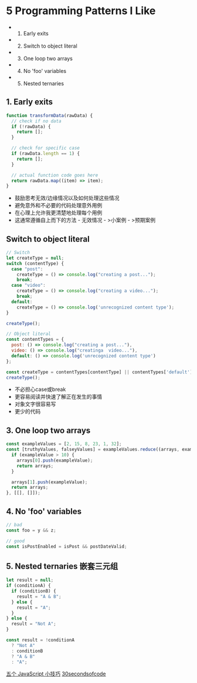 # 5 Programming Patterns I Like

- 1. Early exits
- 2. Switch to object literal
- 3. One loop two arrays
- 4. No 'foo' variables
- 5. Nested ternaries


## 1. Early exits
```js
function transformData(rawData) {
  // check if no data
  if (!rawData) {
    return [];
  }

  // check for specific case
  if (rawData.length == 1) {
    return [];
  }

  // actual function code goes here
  return rawData.map((item) => item);
}
```
- 鼓励思考无效/边缘情况以及如何处理这些情况
- 避免意外和不必要的代码处理意外用例
- 在心理上允许我更清楚地处理每个用例
- 这通常遵循自上而下的方法 - 无效情况 - >小案例 - >预期案例

## Switch to object literal
```js
// Switch
let createType = null;
switch (contentType) {
  case "post":
    createType = () => console.log("creating a post...");
    break;
  case "video":
    createType = () => console.log("creating a video...");
    break;
  default:
    createType = () => console.log('unrecognized content type');
}

createType();

// Object literal
const contentTypes = {
  post: () => console.log("creating a post..."),
  video: () => console.log("creatinga  video..."),
  default: () => console.log('unrecognized content type')
};

const createType = contentTypes[contentType] || contentTypes['default'];
createType();
```
- 不必担心case或break
- 更容易阅读并快速了解正在发生的事情
- 对象文字很容易写
- 更少的代码

## 3. One loop two arrays
```js
const exampleValues = [2, 15, 8, 23, 1, 32];
const [truthyValues, falseyValues] = exampleValues.reduce((arrays, exampleValue) => {
  if (exampleValue > 10) {
    arrays[0].push(exampleValue);
    return arrays;
  }

  arrays[1].push(exampleValue);
  return arrays;
}, [[], []]);
```

## 4. No 'foo' variables
```js
// bad
const foo = y && z;

// good
const isPostEnabled = isPost && postDateValid;
```

## 5. Nested ternaries 嵌套三元组
```js
let result = null;
if (conditionA) {
  if (conditionB) {
    result = "A & B";
  } else {
    result = "A";
  }
} else {
  result = "Not A";
}

const result = !conditionA
  ? "Not A"
  : conditionB
  ? "A & B"
  : "A";
```

[五个 JavaScript 小技巧](https://www.johnstewart.dev/five-programming-patterns-i-like/)
[30secondsofcode](https://www.30secondsofcode.org/)